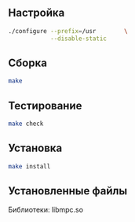 <package-info :package="package" showsbu2></package-info>

<script>
		new Vue({
		el: '#main',
		data: { package: {} },
		mounted: function () {
				this.getPackage('mpc');
		},
		methods: {
			getPackage: function(name) {
					getPackage(name)
					.then(response => this.package = response);
			},
		}
  })
</script>

## Настройка


```bash
./configure --prefix=/usr        \
            --disable-static     
```

## Сборка


```bash
make
```
## Тестирование

```bash
make check
```

## Установка

```bash
make install
```
 
## Установленные файлы

Библиотеки: libmpc.so

